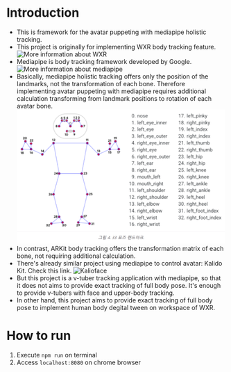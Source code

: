 # Introduction
- This is framework for the avatar puppeting with mediapipe holistic tracking.
- This project is originally for implementing WXR body tracking feature. ![More information about WXR]()
- Mediapipe is body tracking framework developed by Google. ![More information about mediapipe](https://developers.google.com/mediapipe)
- Basically, mediapipe holistic tracking offers only the position of the landmarks, not the transformation of each bone. Therefore implementing avatar puppeting with mediapipe requires additional calculation transforming from landmark positions to rotation of each avatar bone.
![](./img/landmarks.png)
- In contrast, ARKit body tracking offers the transformation matrix of each bone, not requiring additional calculation.
- There's already similar project using mediapipe to control avatar: Kalido Kit. Check this link. ![Kalioface](https://3d.kalidoface.com/)
- But this project is a v-tuber tracking application with mediapipe, so that it does not aims to provide exact tracking of full body pose. It's enough to provide v-tubers with face and upper-body tracking.
- In other hand, this project aims to provide exact tracking of full body pose to implement human body degital tween on workspace of WXR.
 

# How to run
1. Execute `npm run` on terminal
2. Access `localhost:8080` on chrome browser
